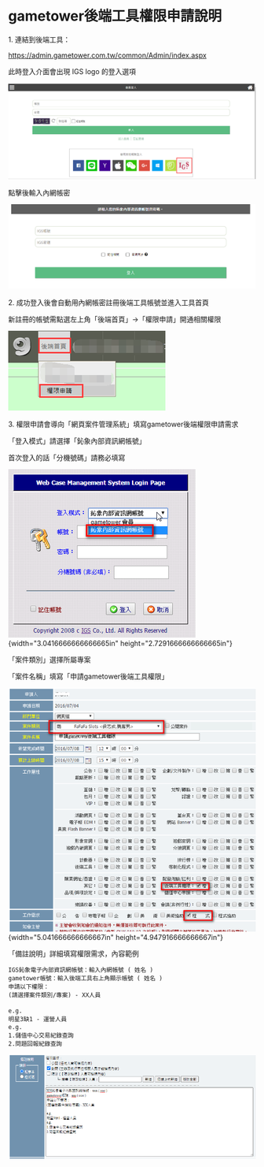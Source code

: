 # gametower後端工具權限申請說明

1\. 連結到後端工具：

<https://admin.gametower.com.tw/common/Admin/index.aspx>

此時登入介面會出現 IGS logo 的登入選項

![](images/media2/image8.png)

點擊後輸入內網帳密

![](images/media2/image9.png)

2\. 成功登入後會自動用內網帳密註冊後端工具帳號並進入工具首頁

新註冊的帳號需點選左上角「後端首頁」→「權限申請」開通相關權限

![](images/media2/image10.png)

3\. 權限申請會導向「網頁案件管理系統」填寫gametower後端權限申請需求

「登入模式」請選擇「鈊象內部資訊網帳號」

首次登入的話「分機號碼」請務必填寫

![](images/media2/image5.png){width="3.0416666666666665in"
height="2.7291666666666665in"}

「案件類別」選擇所屬專案

「案件名稱」填寫「申請gametower後端工具權限」

![](images/media2/image6.png){width="5.041666666666667in"
height="4.947916666666667in"}

「備註說明」詳細填寫權限需求，內容範例

```
IGS鈊象電子內部資訊網帳號：輸入內網帳號 ( 姓名 )
gametower帳號：輸入後端工具右上角顯示帳號 ( 姓名 )
申請以下權限：
(請選擇案件類別/專案) - XX人員

e.g.
明星3缺1 - 運營人員
e.g.
1.儲值中心交易紀錄查詢
2.問題回報紀錄查詢
```

![](images/media2/image11.png)